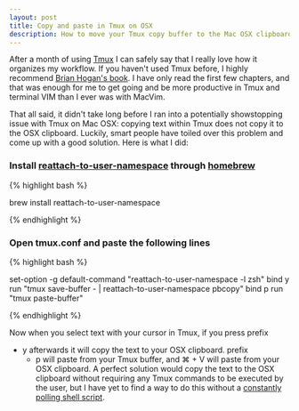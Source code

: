 ```yaml
---
layout: post
title: Copy and paste in Tmux on OSX
description: How to move your Tmux copy buffer to the Mac OSX clipboard
---
```


After a month of using [Tmux](http://tmux.sourceforge.net/) I can safely say that
I really love how it organizes my workflow. If you haven't used Tmux before, I
highly recommend [Brian Hogan's book](http://pragprog.com/book/bhtmux/tmux). I
have only read the first few chapters, and that was enough for me to get going
and be more productive in Tmux and terminal VIM than I ever was with MacVim. 

That all said, it didn't take long before I ran into a potentially showstopping issue
with Tmux on Mac OSX: copying text within Tmux does not copy it to the OSX 
clipboard.  Luckily, smart people have toiled over this problem and come up with 
a good solution. Here is what I did:

### Install [reattach-to-user-namespace](https://github.com/ChrisJohnsen/tmux-MacOSX-pasteboard/) through [homebrew](http://mxcl.github.com/homebrew/)

{% highlight bash %}

brew install reattach-to-user-namespace

{% endhighlight %}

### Open tmux.conf and paste the following lines

{% highlight bash %}

set-option -g default-command "reattach-to-user-namespace -l zsh"
bind y run "tmux save-buffer - | reattach-to-user-namespace pbcopy"
bind p run "tmux paste-buffer"

{% endhighlight %}

Now when you select text with your cursor in Tmux, if you press prefix
+ y afterwards it will copy the text to your OSX clipboard. prefix
  + p will paste from your Tmux buffer, and &#8984; + V will paste from
your OSX clipboard. A perfect solution would copy the text to the OSX
clipboard without requiring any Tmux commands to be executed by the
user, but I have yet to find a way to do this without a [constantly
polling shell
script](http://robots.thoughtbot.com/post/19398560514/how-to-copy-and-paste-with-tmux-on-mac-os-x).
